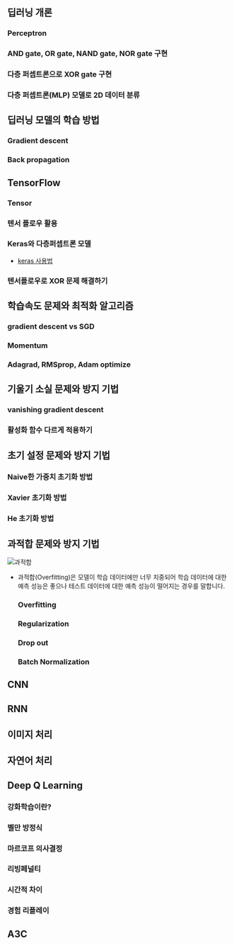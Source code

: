 ## 딥러닝 개론

### Perceptron

### AND gate, OR gate, NAND gate, NOR gate 구현

### 다층 퍼셉트론으로 XOR gate 구현

### 다층 퍼셉트론(MLP) 모델로 2D 데이터 분류

## 딥러닝 모델의 학습 방법

### Gradient descent

### Back propagation

## TensorFlow

### Tensor

### 텐서 플로우 활용

### Keras와 다층퍼셉트론 모델
- [keras 사용법](https://www.tensorflow.org/api_docs/python/tf/keras/layers/Dense)

### 텐서플로우로 XOR 문제 해결하기

## 학습속도 문제와 최적화 알고리즘

### gradient descent vs SGD

### Momentum

### Adagrad, RMSprop, Adam optimize

## 기울기 소실 문제와 방지 기법

### vanishing gradient descent

### 활성화 함수 다르게 적용하기

## 초기 설정 문제와 방지 기법

### Naive한 가중치 초기화 방법

### Xavier 초기화 방법

### He 초기화 방법

## 과적합 문제와 방지 기법
![과적합](https://t1.daumcdn.net/cfile/tistory/216C294D572DE7E904)
* 과적합(Overfitting)은 모델이 학습 데이터에만 너무 치중되어 학습 데이터에 대한 예측 성능은 좋으나   테스트 데이터에 대한 예측 성능이 떨어지는 경우를 말합니다.

  ### Overfitting

  ### Regularization

  ### Drop out

  ### Batch Normalization

## CNN

## RNN

## 이미지 처리

## 자연어 처리

## Deep Q Learning

### 강화학습이란?

### 벨만 방정식

### 마르코프 의사결정

### 리빙페널티

### 시간적 차이

### 경험 리플레이

## A3C
